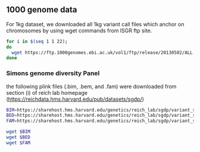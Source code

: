 ## 1000 genome data

For 1kg dataset, we downloaded all 1kg variant call files which anchor on chromosomes by using wget commands from ISGR ftp site.

```bash
for i in $(seq 1 1 22); 
do 
  wget https://ftp.1000genomes.ebi.ac.uk/vol1/ftp/release/20130502/ALL.chr$i''.phase3_shapeit2_mvncall_integrated_v5b.20130502.genotypes.vcf.gz;
done

```

### Simons genome diversity Panel

the following plink files (.bim, .bem, and .fam) were downloaded from section (i) of reich lab homepage (https://reichdata.hms.harvard.edu/pub/datasets/sgdp/)

```bash
BIM=https://sharehost.hms.harvard.edu/genetics/reich_lab/sgdp/variant_set/cteam_extended.v4.maf0.1perc.bim.zip
BED=https://sharehost.hms.harvard.edu/genetics/reich_lab/sgdp/variant_set/cteam_extended.v4.maf0.1perc.bed
FAM=https://sharehost.hms.harvard.edu/genetics/reich_lab/sgdp/variant_set/cteam_extended.v4.maf0.1perc.fam

wget $BIM
wget $BED
wget $FAM
```
